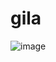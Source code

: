 # gila

![image](https://user-images.githubusercontent.com/44734542/95529852-cd826380-09e4-11eb-9abc-273b56b8606e.png)
